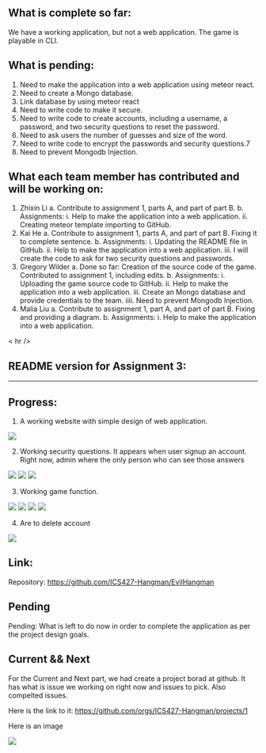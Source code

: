 ## What is complete so far:

We have a working application, but not a web application. The game is playable in CLI. 

## What is pending:
 1. Need to make the application into a web application using meteor react.
 2. Need to create a Mongo database.
 3. Link database by using meteor react
 4. Need to write code to make it secure. 
 5. Need to write code to create accounts, including a username, a password, and two security questions to reset the password.
 6. Need to ask users the number of guesses and size of the word.
 7. Need to write code to encrypt the passwords and security questions.7
 8. Need to prevent Mongodb Injection.

## What each team member has contributed and will be working on:
1. Zhixin Li
 a. Contribute to assignment 1, parts A, and part of part B.
 b. Assignments:
  i. Help to make the application into a web application. 
  ii. Creating meteor template importing to GitHub. 
2. Kai He
 a. Contribute to assignment 1, parts A, and part of part B. Fixing it to complete sentence. 
 b. Assignments:
  i. Updating the README file in GitHub. 
  ii. Help to make the application into a web application. 
  iii. I will create the code to ask for two security questions and passwords. 
3. Gregory Wilder
 a. Done so far: Creation of the source code of the game. Contributed to assignment 1, including edits. 
 b. Assignments: 
  i. Uploading the game source code to GitHub. 
  ii. Help to make the application into a web application. 
  iii. Create an Mongo database and provide credentials to the team.
  iiii. Need to prevent Mongodb Injection.
4. Malia Liu
 a. Contribute to assignment 1, part A, and part of part B. Fixing and providing a diagram. 
 b. Assignments: 
  i. Help to make the application into a web application.

< hr />
## README version for Assignment 3:
<hr />

## Progress:

1. A working website with simple design of web application. 
<img src="doc/home.png">

2. Working security questions. It appears when user signup an account. Right now, admin where the only person who can see those answers

<img src="doc/sp.png">
<img src="doc/sq.png">
<img src="doc/lsq.png">

3. Working game function. 

<img src="doc/game.png">
<img src="doc/play.png">
<img src="doc/lose.png">
<img src="doc/win.png">

4. Are to delete account 

<img src="doc/dc.png">

## Link:

Repository: https://github.com/ICS427-Hangman/EvilHangman

## Pending

Pending: What is left to do now in order to complete the application as per the project design goals.

## Current && Next
For the Current and Next part, we had create a project borad at github. It has what is issue we working on right now and issues to pick. Also compelted issues.

Here is the link to it: https://github.com/orgs/ICS427-Hangman/projects/1

Here is an image

<img src="doc/Screenshot 2023-03-25 at 6.54.55 PM.png">

